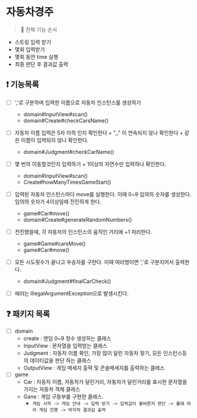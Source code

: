 # 자동차경주

> 🔅 전체 기능 순서

- 스트링 입력 받기
- 몇회 입력받기
- 몇회 동안 time 실행
- 최종 판단 후 결과값 출력

## ❗ 기능목록

- [ ] ','로 구분하며 입력한 이름으로 자동차 인스턴스를 생성하기
    - domain#InputView#scan()
    - domain#Create#checkCarsName()
- [ ] 자동차 이름 입력은 5자 이하 인지 확인한다 + ",," 이 연속되지 않나 확인한다 + 같은 이름이 입력되지 않나 확인한다.
    - domain#Judgment#checkCarName()
- [ ] 몇 번의 이동할것인지 입력하기 + 1이상의 자연수만 입력하나 확인한다.
    - domain#InputView#scan()
    - Create#howManyTimesGameStart()
- [ ] 입력된 자동차 인스턴스마다 move를 실행한다. 이때 0~9 임의의 숫자를 생성한다. 임의의 숫자가 4이상일때 전진하게 한다.
    - game#Car#move()
    - domain#Create#generateRandomNumbers()
- [ ] 전진했을때, 각 자동차의 인스턴스의 움직인 거리에 +1 처리한다.
    - game#Game#carsMove()
    - game#Car#move()
- [ ] 모든 시도횟수가 끝나고 우승자를 구한다. 이때 여러명이면 ','로 구분지어서 출력한다.
    - domain#Judgment#finalCarCheck()


- [ ] 에러는 IllegalArgumentException으로 발생시킨다.

## ❓ 패키지 목록

- [ ] domain
    - create : 랜덤 0~9 정수 생성하는 클래스
    - InputView : 문자열을 입력받는 클래스
    - Judgment : 자동차 이름 확인, 가장 많이 달린 자동차 찾기, 모든 인스턴스등의 데이터값을 판단 하는 클래스
    - OutputView : 게임 메세지 출력 및 콘솔메세지를 출력하는 클래스
- [ ] game
    - Car : 자동차 이름, 자동차가 달린거리, 자동차가 달린거리를 표시한 문자열을 가지는 자동차 객체 클래스
    - Gane : 게임 구동부를 구현한 클래스.
        - ``게임 시작 -> 게임 안내 -> 입력 받기 -> 입력값이 올바른지 판단 -> 룰에 따라 게임 진행 -> 마지막 결과값 출력``